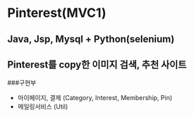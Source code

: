 # Pinterest(MVC1)
## Java, Jsp, Mysql + Python(selenium)

## Pinterest를 copy한 이미지 검색, 추천 사이트

###구현부
- 마이페이지, 결제 (Category, Interest, Membership, Pin)
- 메일링서비스 (Util)
